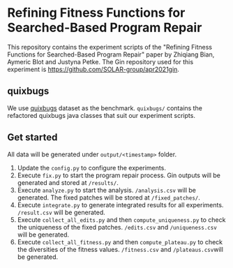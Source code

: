 # Refining Fitness Functions for Searched-Based Program Repair

This repository contains the experiment scripts of the "Refining Fitness Functions for Searched-Based Program Repair" paper by Zhiqiang Bian, Aymeric Blot and Justyna Petke.
The Gin repository used for this experiment is https://github.com/SOLAR-group/apr2021gin.

## quixbugs
We use [quixbugs](https://github.com/jkoppel/QuixBugs) dataset as the benchmark. `quixbugs/` contains the refactored quixbugs java classes that suit our experiment scripts.

## Get started
All data will be generated under `output/<timestamp>` folder.
1. Update the `config.py` to configure the experiments. 
2. Execute `fix.py` to start the program repair process. Gin outputs will be generated and stored at `/results/`.
3. Execute `analyze.py` to start the analysis. `/analysis.csv` will be generated. The fixed patches will be stored at `/fixed_patches/`.
4. Execute `integrate.py` to generate integrated results for all experiments. `/result.csv` will be generated.
5. Execute `collect_all_edits.py` and then `compute_uniqueness.py` to check the uniqueness of the fixed patches. `/edits.csv` and `/uniqueness.csv` will be generated.
6. Execute `collect_all_fitness.py` and then `compute_plateau.py` to check the diversities of the fitness values. `/fitness.csv` and `/plateaus.csv`will be generated.